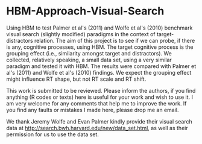 HBM-Approach-Visual-Search
==========================

Using HBM to test Palmer et al's (2011) and Wolfe et al's (2010) benchmark visual search (slightly modified) paradigms in the context of target-distractors relation. The aim of this project is to see if we can probe, if there is any, cognitive processes, using HBM. The target cognitive process is the grouping effect (i.e., similarity amongst target and distractors).  We collected, relatively speaking, a small data set, using a very similar paradigm  and tested it with HBM.  The results were compared with Palmer et al's (2011) and Wolfe et al's (2010) findings.  We expect the grouping effect might influence RT shape, but not RT scale and RT shift.    

This work is submitted to be reviewed. Please inform the authors, if you find anything (R codes or texts) here is useful for your work and wish to use it. I am very welcome for any comments that help me to 
improve the work. If you find any faults or mistakes I made here, please drop me an email. 

We thank Jeremy Wolfe and Evan Palmer kindly provide their visual search data at 
http://search.bwh.harvard.edu/new/data_set.html, as well as their permission for us to use the data set. 
